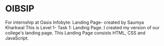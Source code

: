 # OIBSIP
For internship at Oasis Infobyte: 
Landing Page- created by Saumya Kharkwal
This is Level 1- Task 1: Landing Page. I created my version of our college's landing page. 
This Landing Page consists HTML, CSS and JavaScript.
